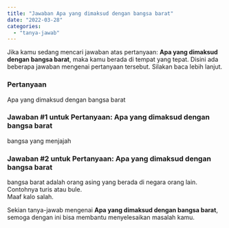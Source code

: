 ```yaml
---
title: "Jawaban Apa yang dimaksud dengan bangsa barat"
date: "2022-03-28"
categories: 
  - "tanya-jawab"
---
```


Jika kamu sedang mencari jawaban atas pertanyaan: **Apa yang dimaksud dengan bangsa barat**, maka kamu berada di tempat yang tepat. Disini ada beberapa jawaban mengenai pertanyaan tersebut. Silakan baca lebih lanjut.

### Pertanyaan

Apa yang dimaksud dengan bangsa barat

### Jawaban #1 untuk Pertanyaan: Apa yang dimaksud dengan bangsa barat

bangsa yang menjajah

### Jawaban #2 untuk Pertanyaan: Apa yang dimaksud dengan bangsa barat

bangsa barat adalah orang asing yang berada di negara orang lain.  
Contohnya turis atau bule.  
Maaf kalo salah.

Sekian tanya-jawab mengenai **Apa yang dimaksud dengan bangsa barat**, semoga dengan ini bisa membantu menyelesaikan masalah kamu.
